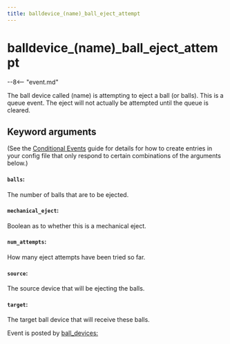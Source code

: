 ```yaml
---
title: balldevice_(name)_ball_eject_attempt
---
```


# balldevice_(name)\_ball_eject_attempt


--8<-- "event.md"

The ball device called (name) is attempting to eject a ball (or
balls). This is a queue event. The eject will not actually be attempted
until the queue is cleared.

## Keyword arguments

(See the [Conditional Events](overview/conditional.md)
guide for details for how to create entries in your config file that
only respond to certain combinations of the arguments below.)

#### `balls`:

The number of balls that are to be ejected.

#### `mechanical_eject`:

Boolean as to whether this is a mechanical eject.

#### `num_attempts`:

How many eject attempts have been tried so far.

#### `source`:

The source device that will be ejecting the balls.

#### `target`:

The target ball device that will receive these balls.

Event is posted by [ball_devices:](../config/ball_devices.md)
